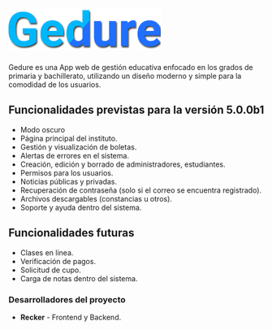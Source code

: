 # <img src='./project/resources/react-app/src/imgs/Gedure-Logo.png' alt='Gedure Logo' width='300' />
Gedure es una App web de gestión educativa enfocado en los grados de primaria y bachillerato, utilizando un diseño moderno y simple para la comodidad de los usuarios.

## Funcionalidades previstas para la versión 5.0.0b1
- Modo oscuro
- Página principal del instituto.
- Gestión y visualización de boletas.
- Alertas de errores en el sistema.
- Creación, edición y borrado de administradores, estudiantes.
- Permisos para los usuarios.
- Noticias públicas y privadas.
- Recuperación de contraseña (solo si el correo se encuentra registrado).
- Archivos descargables (constancias u otros).
- Soporte y ayuda dentro del sistema.

## Funcionalidades futuras
- Clases en linea.
- Verificación de pagos.
- Solicitud de cupo.
- Carga de notas dentro del sistema.

### Desarrolladores del proyecto
- **Recker** - Frontend y Backend.
